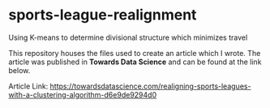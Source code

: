 # sports-league-realignment
Using K-means to determine divisional structure which minimizes travel

This repository houses the files used to create an article which I wrote. The article was published in **Towards Data Science** and can be found at the link below.

Article Link: https://towardsdatascience.com/realigning-sports-leagues-with-a-clustering-algorithm-d6e9de9294d0
